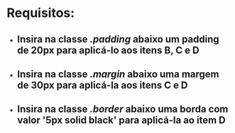 # Requisitos:

* ## Insira na classe _.padding_ abaixo um padding de 20px para aplicá-lo aos itens B, C e D

* ## Insira na classe _.margin_ abaixo uma margem de 30px para aplicá-la aos itens C e D  

* ## Insira na classe _.border_ abaixo uma borda com valor '5px solid black' para aplicá-la ao item D
